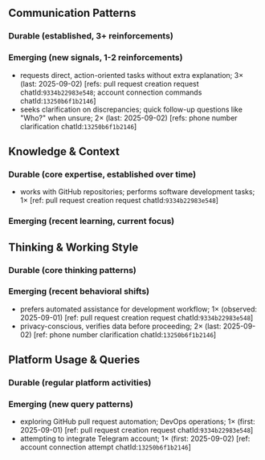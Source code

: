 ## Communication Patterns
### Durable (established, 3+ reinforcements)

### Emerging (new signals, 1-2 reinforcements)
- requests direct, action-oriented tasks without extra explanation; 3× (last: 2025-09-02) [refs: pull request creation request chatId:`9334b22983e548`; account connection commands chatId:`13250b6f1b2146`]
- seeks clarification on discrepancies; quick follow-up questions like "Who?" when unsure; 2× (last: 2025-09-02) [refs: phone number clarification chatId:`13250b6f1b2146`]

## Knowledge & Context
### Durable (core expertise, established over time)
- works with GitHub repositories; performs software development tasks; 1× [ref: pull request creation request chatId:`9334b22983e548`]

### Emerging (recent learning, current focus)

## Thinking & Working Style
### Durable (core thinking patterns)

### Emerging (recent behavioral shifts)
- prefers automated assistance for development workflow; 1× (observed: 2025-09-01) [ref: pull request creation request chatId:`9334b22983e548`]
- privacy-conscious, verifies data before proceeding; 2× (last: 2025-09-02) [ref: phone number clarification chatId:`13250b6f1b2146`]

## Platform Usage & Queries
### Durable (regular platform activities)

### Emerging (new query patterns)
- exploring GitHub pull request automation; DevOps operations; 1× (first: 2025-09-01) [ref: pull request creation request chatId:`9334b22983e548`]
- attempting to integrate Telegram account; 1× (first: 2025-09-02) [ref: account connection attempt chatId:`13250b6f1b2146`]